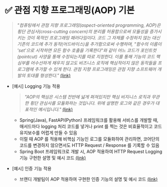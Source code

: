 # ✅ 관점 지향 프로그래밍(AOP) 기본
> _"컴퓨팅에서 관점 지향 프로그래밍(aspect-oriented programming, AOP)은 횡단 관심사(cross-cutting concern)의 분리를 허용함으로써 모듈성을 증가시키는 것이 목적인 프로그래밍 패러다임이다. 코드 그 자체를 수정하지 않는 대신 기존의 코드에 추가 동작(어드바이스)을 추가함으로써 수행하며, "함수의 이름이 'set'으로 시작하면 모든 함수 호출을 기록한다"와 같이 어느 코드가 포인트컷(pointcut) 사양을 통해 수정되는지를 따로 지정한다. 이를 통해 기능의 코드 핵심부를 어수선하게 채우지 않고도 비즈니스 로직에 핵심적이지 않은 동작들을 프로그램에 추가할 수 있게 한다. 관점 지향 프로그래밍은 관점 지향 소프트웨어 개발의 토대를 형성한다."_ [(link)](https://ko.wikipedia.org/wiki/%EA%B4%80%EC%A0%90_%EC%A7%80%ED%96%A5_%ED%94%84%EB%A1%9C%EA%B7%B8%EB%9E%98%EB%B0%8D)

- [예시] Logging 기능 적용

  
  > _"AOP의 핵심은 시스템 전반에 넓게 펴져있지만 핵심 비지니스 로직과 무관한 횡단 관심사를 모듈화하는 것입니다. 위에 설명한 로그와 같은 경우가 대표적인 예시입니다."_ [(link)](https://www.qu3vipon.com/fastapi-logging-aop)

  - Spring(Java), FastAPI(Python) 프레임워크를 활용해 서비스를 개발할 때, 매서드마다 logging 처리 코드를 넣거나 print 를 찍는 것은 비효율적이고 코드 유지보수를 어렵게 만들 수 있음
  - 이럴 때 AOP 를 적용해 비핵심 기능인 로그를 모듈화하여 관리하면, 코어단의 코드를 변경하지 않으면서도 HTTP Request / Response 를 기록할 수 있음
  - Spring Boot 프레임워크로 개발 시, AOP 적용하여 HTTP Request Logging 기능 구현한 설명 및 예시 코드 [(link)](https://shortstories.gitbook.io/studybook/spring_ad00_b828_c815_b9ac/aop/baa8-b4e0-c6f9-c694-ccad-c5d0-b300-d574-c11c-b85c-adf8-b85c-b0a8-ae30-ae30) 


- [예시] 인증 기능 적용
  - 브랜디 개발팀이 AOP 적용하여 구현한 인증 기능의 설명 및 예시 코드 [(link)](https://labs.brandi.co.kr//2020/01/07/yangjh.html)
